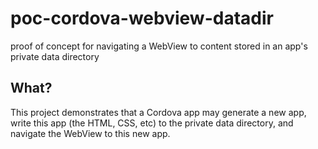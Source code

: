 # poc-cordova-webview-datadir

proof of concept for navigating a WebView to content stored in an app's private data directory


## What?

This project demonstrates that a Cordova app may generate a new app,
write this app (the HTML, CSS, etc) to the private data directory,
and navigate the WebView to this new app.
